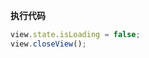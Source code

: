 <p class="panel-title"><b>执行代码</b></p>

```javascript
view.state.isLoading = false;
view.closeView();

```

